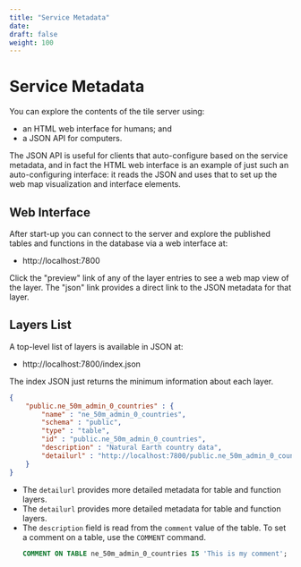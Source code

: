```yaml
---
title: "Service Metadata"
date:
draft: false
weight: 100
---
```


# Service Metadata

You can explore the contents of the tile server using:

* an HTML web interface for humans; and
* a JSON API for computers.

The JSON API is useful for clients that auto-configure based on the service metadata, and in fact the HTML web interface is an example of just such an auto-configuring interface: it reads the JSON and uses that to set up the web map visualization and interface elements.

## Web Interface

After start-up you can connect to the server and explore the published tables and functions in the database via a web interface at:

* http://localhost:7800

Click the "preview" link of any of the layer entries to see a web map view of the layer. The "json" link provides a direct link to the JSON metadata for that layer.

## Layers List

A top-level list of layers is available in JSON at:

* http://localhost:7800/index.json

The index JSON just returns the minimum information about each layer.
```json
{
    "public.ne_50m_admin_0_countries" : {
        "name" : "ne_50m_admin_0_countries",
        "schema" : "public",
        "type" : "table",
        "id" : "public.ne_50m_admin_0_countries",
        "description" : "Natural Earth country data",
        "detailurl" : "http://localhost:7800/public.ne_50m_admin_0_countries.json"
    }
}
```
* The `detailurl` provides more detailed metadata for table and function layers.
* The `detailurl` provides more detailed metadata for table and function layers.
* The `description` field is read from the `comment` value of the table. To set a comment on a table, use the `COMMENT` command.
    ```sql
    COMMENT ON TABLE ne_50m_admin_0_countries IS 'This is my comment';
    ```

